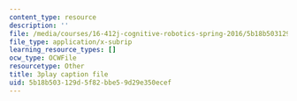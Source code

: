 ```yaml
---
content_type: resource
description: ''
file: /media/courses/16-412j-cognitive-robotics-spring-2016/5b18b503129d5f82bbe59d29e350ecef_4u9W1xOuts.srt
file_type: application/x-subrip
learning_resource_types: []
ocw_type: OCWFile
resourcetype: Other
title: 3play caption file
uid: 5b18b503-129d-5f82-bbe5-9d29e350ecef
---
```

